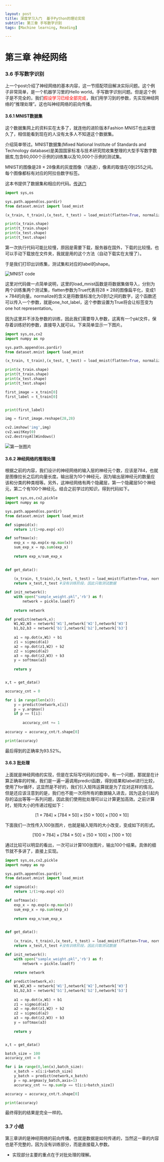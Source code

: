 ```yaml
---

layout: post
title: 深度学习入门  基于Python的理论实现
subtitle: 第三章 手写数字识别
tags: [Machine learning, Reading]

---
```


<head>
    <script src="https://cdn.mathjax.org/mathjax/latest/MathJax.js?config=TeX-AMS-MML_HTMLorMML" type="text/javascript"></script>
    <script type="text/x-mathjax-config">
        MathJax.Hub.Config({
            tex2jax: {
            skipTags: ['script', 'noscript', 'style', 'textarea', 'pre'],
            inlineMath: [['$','$']]
            }
        });
    </script>
</head>


# 第三章 神经网络

### 3.6 手写数字识别


上一个post介绍了神经网络的基本内容，这一节搭配项目解决实际问题。这个例子非常简单，是一个机器学习里的Hello world。手写数字识别问题。但是这个例子是不完全的，我们<font color=red>假设学习已经全部完成</font>，我们用学习到的参数，先实现神经网络的“推理处理”。这也叫神经网络的前向传播。

#### 3.6.1 MNIST数据集

这个数据集网上的资料实在太多了，就连他的进阶版本Fashion MNIST也出来很久了，相信能看到现在的人没有太多人不知道这个数据集。

介绍简单带过。MNIST数据集(Mixed National Institute of Standards and Technology database)是美国国家标准与技术研究院收集整理的大型手写数字数据库,包含60,000个示例的训练集以及10,000个示例的测试集。

MNIST的图像是28 $\times$ 28像素的灰度图像（1通道），像素的取值在0到255之间。每个图像都标有对应的阿拉伯数字标签。

这本书提供了数据集和相应的代码。[传送门](https://www.ituring.com.cn/book/1921)

```python
import sys,os

sys.path.append(os.pardir)
from dataset.mnist import load_mnist

(x_train, t_train),(x_test, t_test) = load_mnist(flatten=True, normalize=False)

print(x_train.shape)
print(t_train.shape)
print(x_test.shape)
print(t_test.shape)
``` 

第一次执行代码可能比较慢，原因是需要下载，服务器在国外，下载的比较慢。也可以手动下载放在文件夹，我就是用的这个方法（自动下载实在太慢了）。

于是我们打印出训练集，测试集和对应的label的shape。

![MNIST code](\img\MNIST_code.png)

这里对代码做一点简单说明，这里的load_mnist函数是将数据集做导入，分别为两个训练集两个测试集，flatten参数为True代表将28 $\times$ 28的图像扁平化，变成1 $\times$ 784的向量。normalize的含义是将数值标准化为0到1之间的数字，这个函数还可以传入一个参数，就是one_hot_label，这个参数设置为True将会让标签变为one hot representation。

因为这里并不涉及参数的训练，因此我们需要导入参数，这离有一个pkl文件，保存着训练好的参数，直接导入就可以。下来简单显示一下图片。

```python
import sys,os,cv2
import numpy as np

sys.path.append(os.pardir)
from dataset.mnist import load_mnist

(x_train, t_train),(x_test, t_test) = load_mnist(flatten=True, normalize=True)

print(x_train.shape)
print(t_train.shape)
print(x_test.shape)
print(t_test.shape)

first_image = x_train[0]
first_label = t_train[0]


print(first_label)

img = first_image.reshape(28,28)

cv2.imshow('img',img)
cv2.waitKey(0)  
cv2.destroyAllWindows()
```

![第一张图片](\img\MNIST_image.png)

#### 3.6.2 神经网络的推理处理

根据之前的内容，我们设计的神经网络的输入层的神经元个数，应该是784，也就是图像拉长之后的向量长度。输出层为10个神经元，因为输出层神经元的数量应该和分类的种类相等。另外，这神经网络有两个隐藏层，第一个隐藏层50个神经元，第二个有100个神经元。结合之前学过的知识，得到代码如下。

```python
import sys,os,cv2,pickle
import numpy as np

sys.path.append(os.pardir)
from dataset.mnist import load_mnist

def sigmoid(x):
    return 1/(1+np.exp(-x))

def softmax(x):
    exp_x = np.exp(x-np.max(x))
    sum_exp_x = np.sum(exp_x)
    
    return exp_x/sum_exp_x
    

def get_data():
    
    (x_train, t_train),(x_test, t_test) = load_mnist(flatten=True, normalize=True)
    return x_test,t_test #没有训练阶段，因此只取测试数据

def init_network():
    with open("sample_weight.pkl",'rb') as f:
        network = pickle.load(f)
        
    return network

def predict(network,x):
    W1,W2,W3 = network['W1'],network['W2'],network['W3']
    b1,b2,b3 = network['b1'],network['b2'],network['b3']
    
    a1 = np.dot(x,W1) + b1
    z1 = sigmoid(a1)
    a2 = np.dot(z1,W2) + b2
    z2 = sigmoid(a2)
    a3 = np.dot(z2,W3) + b3
    y = softmax(a3)
    
    return y


x,t = get_data()

accuracy_cnt = 0

for i in range(len(x)):
    y = predict(network,x[i])
    p = y.argmax()
    if p == t[i]:
    
        accuracy_cnt += 1
        
accuracy = accuracy_cnt/t.shape[0]

print(accuracy)
```

最后得到的正确率为93.52%。

#### 3.6.3 批处理

上面就是神经网络的实现，但是在实际写代码的过程中，有一个问题，那就是在计算正确率的时候，我们是一遍一遍调用predict函数，得到结果和label进行比较，使用了for循环，这显然是不好的，我们引入矩阵运算就是为了应对这样的情况。但是还应该注意到的是，我们也不能一次将所有的数据输入进去，因为这会引起内存的溢出等等一系列问题，因此我们使用批处理可以让计算更加高效。之前计算时，矩阵大小的传递过程如下：

$$
[1\times784]\times[784\times50]\times[50\times100]\times[100\times10]
$$

下面我们一次性传入100张图片，也就是输入矩阵的大小改变，变成如下的形式。

$$
[100\times784]\times[784\times50]\times[50\times100]\times[100\times10]
$$

通过比较可以明显的看出，一次可以计算100张图片，输出100个结果。具体的细节就不多讲了，直接上实现。

```python
import sys,os,cv2,pickle
import numpy as np

sys.path.append(os.pardir)
from dataset.mnist import load_mnist

def sigmoid(x):
    return 1/(1+np.exp(-x))

def softmax(x):
    exp_x = np.exp(x-np.max(x))
    sum_exp_x = np.sum(exp_x)
    
    return exp_x/sum_exp_x
    

def get_data():
    
    (x_train, t_train),(x_test, t_test) = load_mnist(flatten=True, normalize=True)
    return x_test,t_test #没有训练阶段，因此只取测试数据

def init_network():
    with open("sample_weight.pkl",'rb') as f:
        network = pickle.load(f)
        
    return network

def predict(network,x):
    W1,W2,W3 = network['W1'],network['W2'],network['W3']
    b1,b2,b3 = network['b1'],network['b2'],network['b3']
    
    a1 = np.dot(x,W1) + b1
    z1 = sigmoid(a1)
    a2 = np.dot(z1,W2) + b2
    z2 = sigmoid(a2)
    a3 = np.dot(z2,W3) + b3
    y = softmax(a3)
    
    return y


x,t = get_data()

batch_size = 100
accuracy_cnt = 0

for i in range(0,len(x),batch_size):
    x_batch = x[i:i+batch_size]
    y_batch = predict(network,x_batch)
    p = np.argmax(y_batch,axis=1)
    accuracy_cnt += np.sum(p == t[i:i+batch_size])

accuracy = accuracy_cnt/t.shape[0]

print(accuracy)
```
最终得到的结果是完全一样的。

### 3.7 小结

第三章讲的是神经网络的前向传播。也就是数据是如何传递的，当然这一章的内容也是不完整的，因为没有训练部分，而是直接载入参数。

* 实现部分主要的重点在于对批处理的理解。
